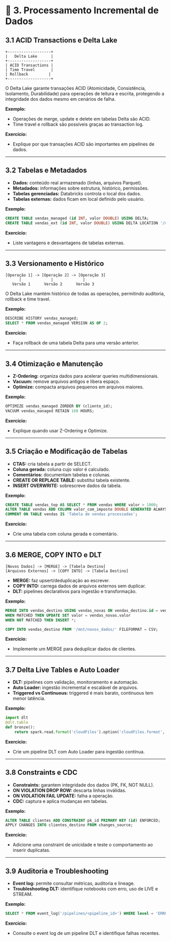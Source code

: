 # 🔄 3. Processamento Incremental de Dados

## 3.1 ACID Transactions e Delta Lake

```
+-------------------+
|   Delta Lake      |
+-------------------+
| ACID Transactions |
| Time Travel       |
| Rollback         |
+-------------------+
```
O Delta Lake garante transações ACID (Atomicidade, Consistência, Isolamento, Durabilidade) para operações de leitura e escrita, protegendo a integridade dos dados mesmo em cenários de falha.

**Exemplo:**
- Operações de merge, update e delete em tabelas Delta são ACID.
- Time travel e rollback são possíveis graças ao transaction log.

**Exercício:**
- Explique por que transações ACID são importantes em pipelines de dados.

---

## 3.2 Tabelas e Metadados
- **Dados:** conteúdo real armazenado (linhas, arquivos Parquet).
- **Metadados:** informações sobre estrutura, histórico, permissões.
- **Tabelas gerenciadas:** Databricks controla o local dos dados.
- **Tabelas externas:** dados ficam em local definido pelo usuário.

**Exemplo:**
```sql
CREATE TABLE vendas_managed (id INT, valor DOUBLE) USING DELTA;
CREATE TABLE vendas_ext (id INT, valor DOUBLE) USING DELTA LOCATION '/mnt/dados/vendas';
```

**Exercício:**
- Liste vantagens e desvantagens de tabelas externas.

---

## 3.3 Versionamento e Histórico

```
[Operação 1] -> [Operação 2] -> [Operação 3]
      |             |             |
   Versão 1      Versão 2      Versão 3
```
O Delta Lake mantém histórico de todas as operações, permitindo auditoria, rollback e time travel.

**Exemplo:**
```sql
DESCRIBE HISTORY vendas_managed;
SELECT * FROM vendas_managed VERSION AS OF 2;
```

**Exercício:**
- Faça rollback de uma tabela Delta para uma versão anterior.

---

## 3.4 Otimização e Manutenção
- **Z-Ordering:** organiza dados para acelerar queries multidimensionais.
- **Vacuum:** remove arquivos antigos e libera espaço.
- **Optimize:** compacta arquivos pequenos em arquivos maiores.

**Exemplo:**
```sql
OPTIMIZE vendas_managed ZORDER BY (cliente_id);
VACUUM vendas_managed RETAIN 168 HOURS;
```

**Exercício:**
- Explique quando usar Z-Ordering e Optimize.

---

## 3.5 Criação e Modificação de Tabelas
- **CTAS:** cria tabela a partir de SELECT.
- **Coluna gerada:** coluna cujo valor é calculado.
- **Comentários:** documentam tabelas e colunas.
- **CREATE OR REPLACE TABLE:** substitui tabela existente.
- **INSERT OVERWRITE:** sobrescreve dados da tabela.

**Exemplo:**
```sql
CREATE TABLE vendas_top AS SELECT * FROM vendas WHERE valor > 1000;
ALTER TABLE vendas ADD COLUMN valor_com_imposto DOUBLE GENERATED ALWAYS AS (valor * 1.1);
COMMENT ON TABLE vendas IS 'Tabela de vendas processadas';
```

**Exercício:**
- Crie uma tabela com coluna gerada e comentário.

---

## 3.6 MERGE, COPY INTO e DLT

```
[Novos Dados] -> [MERGE] -> [Tabela Destino]
[Arquivos Externos] -> [COPY INTO] -> [Tabela Destino]
```
- **MERGE:** faz upsert/deduplicação ao escrever.
- **COPY INTO:** carrega dados de arquivos externos sem duplicar.
- **DLT:** pipelines declarativos para ingestão e transformação.

**Exemplo:**
```sql
MERGE INTO vendas_destino USING vendas_novas ON vendas_destino.id = vendas_novas.id
WHEN MATCHED THEN UPDATE SET valor = vendas_novas.valor
WHEN NOT MATCHED THEN INSERT *;

COPY INTO vendas_destino FROM '/mnt/novos_dados/' FILEFORMAT = CSV;
```

**Exercício:**
- Implemente um MERGE para deduplicar dados de clientes.

---

## 3.7 Delta Live Tables e Auto Loader
- **DLT:** pipelines com validação, monitoramento e automação.
- **Auto Loader:** ingestão incremental e escalável de arquivos.
- **Triggered vs Continuous:** triggered é mais barato, continuous tem menor latência.

**Exemplo:**
```python
import dlt
@dlt.table
def bronze():
    return spark.read.format('cloudFiles').option('cloudFiles.format', 'csv').load('/mnt/bronze/')
```

**Exercício:**
- Crie um pipeline DLT com Auto Loader para ingestão contínua.

---

## 3.8 Constraints e CDC
- **Constraints:** garantem integridade dos dados (PK, FK, NOT NULL).
- **ON VIOLATION DROP ROW:** descarta linhas inválidas.
- **ON VIOLATION FAIL UPDATE:** falha a operação.
- **CDC:** captura e aplica mudanças em tabelas.

**Exemplo:**
```sql
ALTER TABLE clientes ADD CONSTRAINT pk_id PRIMARY KEY (id) ENFORCED;
APPLY CHANGES INTO clientes_destino FROM changes_source;
```

**Exercício:**
- Adicione uma constraint de unicidade e teste o comportamento ao inserir duplicatas.

---

## 3.9 Auditoria e Troubleshooting
- **Event log:** permite consultar métricas, auditoria e lineage.
- **Troubleshooting DLT:** identifique notebooks com erro, uso de LIVE e STREAM.

**Exemplo:**
```sql
SELECT * FROM event_log('/pipelines/<pipeline_id>') WHERE level = 'ERROR';
```

**Exercício:**
- Consulte o event log de um pipeline DLT e identifique falhas recentes. 